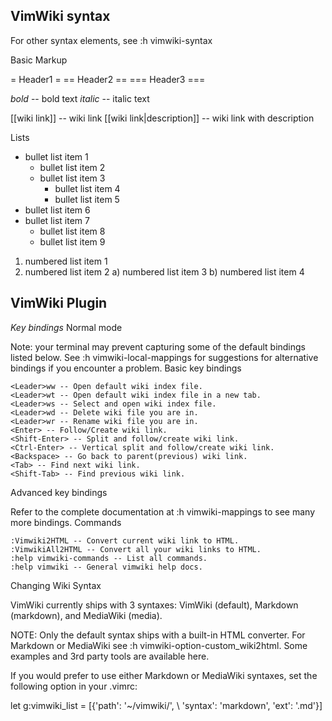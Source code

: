 ## VimWiki syntax

For other syntax elements, see :h vimwiki-syntax

Basic Markup

= Header1 =
== Header2 ==
=== Header3 ===


*bold* -- bold text
_italic_ -- italic text

[[wiki link]] -- wiki link
[[wiki link|description]] -- wiki link with description

Lists

* bullet list item 1
    - bullet list item 2
    - bullet list item 3
        * bullet list item 4
        * bullet list item 5
* bullet list item 6
* bullet list item 7
    - bullet list item 8
    - bullet list item 9

1. numbered list item 1
2. numbered list item 2
    a) numbered list item 3
    b) numbered list item 4




## VimWiki Plugin

*Key bindings*
Normal mode

Note: your terminal may prevent capturing some of the default bindings listed below. See :h vimwiki-local-mappings for suggestions for alternative bindings if you encounter a problem.
Basic key bindings

    <Leader>ww -- Open default wiki index file.
    <Leader>wt -- Open default wiki index file in a new tab.
    <Leader>ws -- Select and open wiki index file.
    <Leader>wd -- Delete wiki file you are in.
    <Leader>wr -- Rename wiki file you are in.
    <Enter> -- Follow/Create wiki link.
    <Shift-Enter> -- Split and follow/create wiki link.
    <Ctrl-Enter> -- Vertical split and follow/create wiki link.
    <Backspace> -- Go back to parent(previous) wiki link.
    <Tab> -- Find next wiki link.
    <Shift-Tab> -- Find previous wiki link.

Advanced key bindings

Refer to the complete documentation at :h vimwiki-mappings to see many more bindings.
Commands

    :Vimwiki2HTML -- Convert current wiki link to HTML.
    :VimwikiAll2HTML -- Convert all your wiki links to HTML.
    :help vimwiki-commands -- List all commands.
    :help vimwiki -- General vimwiki help docs.

Changing Wiki Syntax

VimWiki currently ships with 3 syntaxes: VimWiki (default), Markdown (markdown), and MediaWiki (media).

NOTE: Only the default syntax ships with a built-in HTML converter. For Markdown or MediaWiki see :h vimwiki-option-custom_wiki2html. Some examples and 3rd party tools are available here.

If you would prefer to use either Markdown or MediaWiki syntaxes, set the following option in your .vimrc:

let g:vimwiki_list = [{'path': '~/vimwiki/',
                      \ 'syntax': 'markdown', 'ext': '.md'}]


